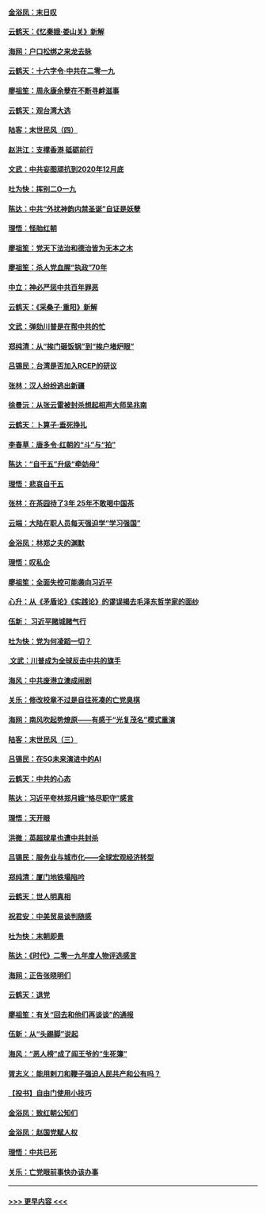 #### [金浴凤：末日叹](../pages/nsc993/n11752359.md?t=12300944) 
#### [云鹤天：《忆秦娥‧娄山关》新解](../pages/nsc993/n11752348.md?t=12300944) 
#### [海网：户口松绑之来龙去脉](../pages/nsc993/n11752328.md?t=12300944) 
#### [云鹤天：十六字令‧中共在二零一九](../pages/nsc993/n11752305.md?t=12300944) 
#### [廖祖笙：周永康余孽在不断寻衅滋事](../pages/nsc993/n11751013.md?t=12300944) 
#### [云鹤天：观台湾大选](../pages/nsc993/n11751007.md?t=12300944) 
#### [陆客：末世民风（四）](../pages/nsc993/n11749203.md?t=12300944) 
#### [赵洪江：支撑香港 砥砺前行](../pages/nsc993/n11748482.md?t=12300944) 
#### [文武：中共妄图顽抗到2020年12月底](../pages/nsc993/n11748446.md?t=12300944) 
#### [吐为快：挥别二O一九](../pages/nsc993/n11748411.md?t=12300944) 
#### [陈达：中共“外扰神韵内禁圣诞”自证是妖孽](../pages/nsc993/n11748226.md?t=12300944) 
#### [理悟：怪胎红朝](../pages/nsc993/n11748206.md?t=12300944) 
#### [廖祖笙：党天下法治和德治皆为无本之木](../pages/nsc993/n11748135.md?t=12300944) 
#### [廖祖笙：杀人党血腥“执政”70年](../pages/nsc993/n11745144.md?t=12300944) 
#### [中立：神必严惩中共百年罪恶](../pages/nsc993/n11744970.md?t=12300944) 
#### [云鹤天：《采桑子‧重阳》新解](../pages/nsc993/n11744948.md?t=12300944) 
#### [文武：弹劾川普是在帮中共的忙](../pages/nsc993/n11744758.md?t=12300944) 
#### [郑纯清：从“挨门砸饭锅”到“挨户堵炉眼”](../pages/nsc993/n11744745.md?t=12300944) 
#### [吕锡民：台湾是否加入RCEP的研议](../pages/nsc993/n11744701.md?t=12300944) 
#### [张林：汉人纷纷逃出新疆](../pages/nsc993/n11743530.md?t=12300944) 
#### [徐曼沅：从张云雷被封杀想起相声大师吴兆南](../pages/nsc993/n11741816.md?t=12300944) 
#### [云鹤天：卜算子‧垂死挣扎](../pages/nsc993/n11739956.md?t=12300944) 
#### [李春草：唐多令‧红朝的“斗”与“拍”](../pages/nsc993/n11739830.md?t=12300944) 
#### [陈达：“自干五”升级“牵妨母”](../pages/nsc993/n11739724.md?t=12300944) 
#### [理悟：悲哀自干五](../pages/nsc993/n11739547.md?t=12300944) 
#### [张林：在茶园待了3年 25年不敢喝中国茶](../pages/nsc993/n11739240.md?t=12300944) 
#### [云端：大陆在职人员每天强迫学“学习强国”](../pages/nsc993/n11738735.md?t=12300944) 
#### [金浴凤：林郑之夫的渊默](../pages/nsc993/n11737735.md?t=12300944) 
#### [理悟：叹私企](../pages/nsc993/n11737715.md?t=12300944) 
#### [廖祖笙：全面失控可能袭向习近平](../pages/nsc993/n11737704.md?t=12300944) 
#### [心升：从《矛盾论》《实践论》的谬误揭去毛泽东哲学家的面纱](../pages/nsc993/n11736962.md?t=12300944) 
#### [伍新： 习近平赌城赌气行](../pages/nsc993/n11736929.md?t=12300944) 
#### [吐为快：党为何凌蹈一切？](../pages/nsc993/n11736915.md?t=12300944) 
#### [ 文武：川普成为全球反击中共的旗手](../pages/nsc993/n11736882.md?t=12300944) 
#### [海风：中共废港立澳成闹剧](../pages/nsc993/n11735857.md?t=12300944) 
#### [关乐：修改校章不过是自往死凑的亡党臭棋](../pages/nsc993/n11735097.md?t=12300944) 
#### [海网：南风吹起势燎原——有感于“光复茂名”模式重演](../pages/nsc993/n11732308.md?t=12300944) 
#### [陆客：末世民风（三）](../pages/nsc993/n11732211.md?t=12300944) 
#### [吕锡民：在5G未来演进中的AI](../pages/nsc993/n11730010.md?t=12300944) 
#### [云鹤天：中共的心态](../pages/nsc993/n11729906.md?t=12300944) 
#### [陈达：习近平夸林郑月娥“恪尽职守”感言](../pages/nsc993/n11729881.md?t=12300944) 
#### [理悟：天开眼](../pages/nsc993/n11729699.md?t=12300944) 
#### [洪微：英超球星也遭中共封杀](../pages/nsc993/n11727243.md?t=12300944) 
#### [吕锡民：服务业与城市化——全球宏观经济转型](../pages/nsc993/n11725845.md?t=12300944) 
#### [郑纯清：厦门地铁塌陷吟](../pages/nsc993/n11725813.md?t=12300944) 
#### [云鹤天：世人明真相](../pages/nsc993/n11725621.md?t=12300944) 
#### [祝君安：中美贸易谈判随感](../pages/nsc993/n11725609.md?t=12300944) 
#### [吐为快：末朝即景](../pages/nsc993/n11723365.md?t=12300944) 
#### [陈达：《时代》二零一九年度人物评选感言](../pages/nsc993/n11723337.md?t=12300944) 
#### [海网：正告张晓明们](../pages/nsc993/n11723228.md?t=12300944) 
#### [云鹤天：退党](../pages/nsc993/n11723056.md?t=12300944) 
#### [廖祖笙：有关“回去和他们再谈谈”的通报](../pages/nsc993/n11722442.md?t=12300944) 
#### [伍新：从“头踢脚”说起](../pages/nsc993/n11722429.md?t=12300944) 
#### [海风：“恶人榜”成了阎王爷的“生死簿”](../pages/nsc993/n11722272.md?t=12300944) 
#### [胥志义：能用剌刀和鞭子强迫人民共产和公有吗？](../pages/nsc993/n11720569.md?t=12300944) 
#### [【投书】自由门使用小技巧](../pages/nsc993/n11720180.md?t=12300944) 
#### [金浴凤：致红朝公知们](../pages/nsc993/n11720563.md?t=12300944) 
#### [金浴凤：赵国党赋人权](../pages/nsc993/n11720533.md?t=12300944) 
#### [理悟：中共已死](../pages/nsc993/n11720233.md?t=12300944) 
#### [关乐：亡党眼前事快办该办事](../pages/nsc993/n11719160.md?t=12300944) 

----
#### [ >>> 更早内容 <<< ](../indexes/nsc993-earlier.md)
